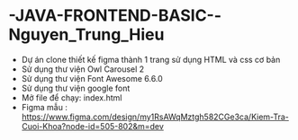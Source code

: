 # -JAVA-FRONTEND-BASIC--Nguyen_Trung_Hieu
  - Dự án clone thiết kế figma thành 1 trang sử dụng HTML và css cơ bản
  - Sử dụng thư viện Owl Carousel 2
  - Sử dụng thư viện Font Awesome 6.6.0
  - Sử dụng thư viện google font
  - Mở file để chạy: index.html
  - Figma mẫu : https://www.figma.com/design/my1RsAWqMztgh582CGe3ca/Kiem-Tra-Cuoi-Khoa?node-id=505-802&m=dev
